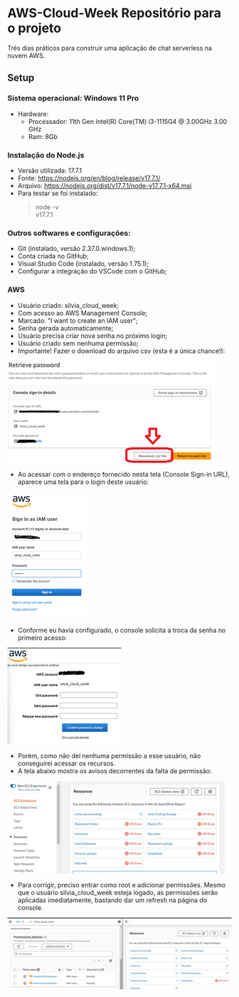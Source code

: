 # AWS-Cloud-Week Repositório para o projeto
Três dias práticos para construir uma aplicação de chat serverless na nuvem AWS.
## Setup
### Sistema operacional: Windows 11 Pro
* Hardware: 
  * Processador: 11th Gen Intel(R) Core(TM) i3-1115G4 @ 3.00GHz   3.00 GHz
  * Ram: 8Gb
### Instalação do Node.js
* Versão utilizada: 17.7.1
* Fonte: https://nodejs.org/en/blog/release/v17.7.1/
* Arquivo:  https://nodejs.org/dist/v17.7.1/node-v17.7.1-x64.msi
* Para testar se foi instalado:
    > node -v<br>
    > v17.7.1
 ### Outros softwares e configurações:
 * Git (instalado, versão 2.37.0.windows.1);
 * Conta criada no GitHub;
 * Visual Studio Code (instalado, versão 1.75.1);
 * Configurar a integração do VSCode com o GitHub;
### AWS
* Usuário criado: silvia_cloud_week;
* Com acesso ao AWS Management Console;
* Marcado: "I want to create an IAM user";
* Senha gerada automaticamente;
* Usuário precisa criar nova senha no próximo login;
* Usuário criado sem nenhuma permissão;
* Importante! Fazer o download do arquivo csv (esta é a única chance!):
  
![](imagens/awsusercreated.png)

* Ao acessar com o endereço fornecido nesta tela (Console Sign-in URL), aparece uma tela para o login deste usuário:

![](imagens/IAMuserlogin.png)

* Conforme eu havia configurado, o console solicita a troca da senha no primeiro acesso:

![](imagens/Changepasswd.png)

* Porém, como não dei nenhuma permissão a esse usuário, não conseguirei acessar os recursos. 
* A tela abaixo mostra os avisos decorrentes da falta de permissão:

![](imagens/permissionError.png)

* Para corrigir, preciso entrar como root e adicionar permissões. Mesmo que o usuário silvia_cloud_week esteja logado, as permissões serão aplicadas imediatamente, bastando dar um refresh na página do console.

![](imagens/afterPermissionEC2full.png)

